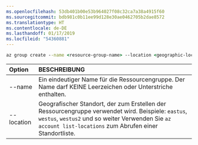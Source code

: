 ```yaml
---
ms.openlocfilehash: 53db401b00e53b964027f08c32ca7a38a4915f60
ms.sourcegitcommit: bdb981c0b11ee99d128e30ae0462705b2dae8572
ms.translationtype: HT
ms.contentlocale: de-DE
ms.lasthandoff: 01/17/2019
ms.locfileid: "54360881"
---
```

```cmd
az group create --name <resource-group-name> --location <geographic-location> --verbose
```

| Option | BESCHREIBUNG |
|:---|:---|
| --name | Ein eindeutiger Name für die Ressourcengruppe. Der Name darf KEINE Leerzeichen oder Unterstriche enthalten. |
| --location | Geografischer Standort, der zum Erstellen der Ressourcengruppe verwendet wird. Beispiele: `eastus`, `westus`, `westus2` und so weiter Verwenden Sie `az account list-locations` zum Abrufen einer Standortliste. |